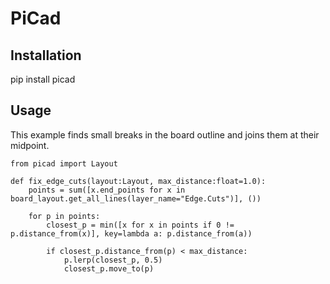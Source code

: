 # PiCad

## Installation

pip install picad

## Usage

This example finds small breaks in the board outline and joins them at their midpoint.

```
from picad import Layout

def fix_edge_cuts(layout:Layout, max_distance:float=1.0):
    points = sum([x.end_points for x in board_layout.get_all_lines(layer_name="Edge.Cuts")], ())

    for p in points:
        closest_p = min([x for x in points if 0 != p.distance_from(x)], key=lambda a: p.distance_from(a))
        
        if closest_p.distance_from(p) < max_distance:
            p.lerp(closest_p, 0.5)
            closest_p.move_to(p)
```
